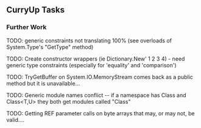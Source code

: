 ## CurryUp Tasks



### Further Work


TODO: generic constraints not translating 100% (see overloads of System.Type's "GetType" method)

TODO: Create constructor wrappers (ie Dictionary.New' 1 2 3 4) - need generic type constraints (especially for 'equality' and 'comparison')

TODO: TryGetBuffer on System.IO.MemoryStream comes back as a public method but it is unavailable...

TODO: Generic module names conflict -- if a  namespace has Class<T> and Class<T,U> they both get modules called "Class"

TODO: Getting REF parameter calls on byte arrays that may, or may not, be valid....
